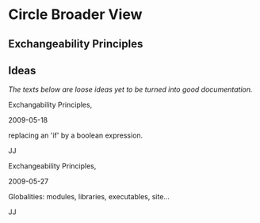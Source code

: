 ﻿Circle Broader View
===================

## **Exchangeability Principles**

## **Ideas**

*The texts below are loose ideas yet to be turned into good documentation.*

Exchangability Principles,

2009-05-18



replacing an 'if' by a boolean expression.



JJ



Exchangeability Principles,

2009-05-27



Globalities: modules, libraries, executables, site...



JJ

